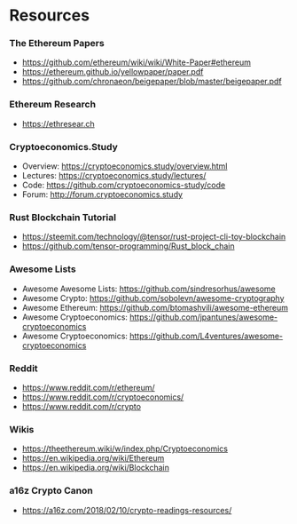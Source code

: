 # Resources

### The Ethereum Papers
- https://github.com/ethereum/wiki/wiki/White-Paper#ethereum
- https://ethereum.github.io/yellowpaper/paper.pdf
- https://github.com/chronaeon/beigepaper/blob/master/beigepaper.pdf

### Ethereum Research
- https://ethresear.ch

### Cryptoeconomics.Study
- Overview: https://cryptoeconomics.study/overview.html
- Lectures: https://cryptoeconomics.study/lectures/
- Code: https://github.com/cryptoeconomics-study/code
- Forum: http://forum.cryptoeconomics.study

### Rust Blockchain Tutorial
- https://steemit.com/technology/@tensor/rust-project-cli-toy-blockchain
- https://github.com/tensor-programming/Rust_block_chain

### Awesome Lists
- Awesome Awesome Lists: https://github.com/sindresorhus/awesome
- Awesome Crypto: https://github.com/sobolevn/awesome-cryptography
- Awesome Ethereum: https://github.com/btomashvili/awesome-ethereum
- Awesome Cryptoeconomics: https://github.com/jpantunes/awesome-cryptoeconomics
- Awesome Cryptoeconomics: https://github.com/L4ventures/awesome-cryptoeconomics

### Reddit
- https://www.reddit.com/r/ethereum/
- https://www.reddit.com/r/cryptoeconomics/
- https://www.reddit.com/r/crypto

### Wikis
- https://theethereum.wiki/w/index.php/Cryptoeconomics
- https://en.wikipedia.org/wiki/Ethereum
- https://en.wikipedia.org/wiki/Blockchain

### a16z Crypto Canon
- https://a16z.com/2018/02/10/crypto-readings-resources/
